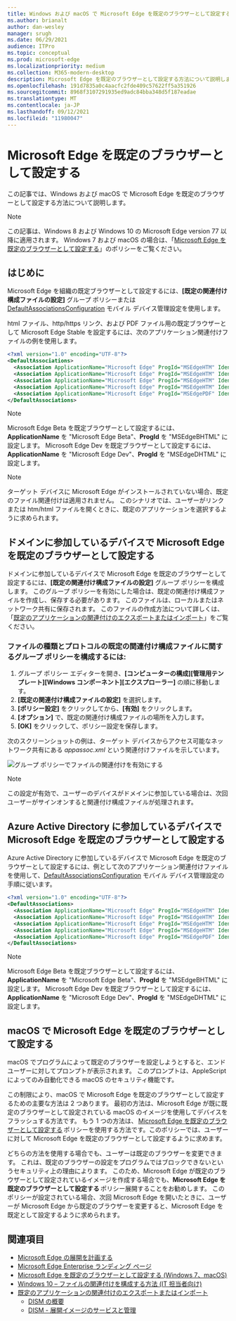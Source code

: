 ```yaml
---
title: Windows および macOS で Microsoft Edge を既定のブラウザーとして設定する
ms.author: brianalt
author: dan-wesley
manager: srugh
ms.date: 06/29/2021
audience: ITPro
ms.topic: conceptual
ms.prod: microsoft-edge
ms.localizationpriority: medium
ms.collection: M365-modern-desktop
description: Microsoft Edge を既定のブラウザーとして設定する方法について説明します
ms.openlocfilehash: 191d7835a0c4aacfc2fde409c57622ff5a351926
ms.sourcegitcommit: 8968f3107291935ed9adc84bba348d5f187eadae
ms.translationtype: MT
ms.contentlocale: ja-JP
ms.lasthandoff: 09/12/2021
ms.locfileid: "11980047"
---
```

# <a name="set-microsoft-edge-as-the-default-browser"></a>Microsoft Edge を既定のブラウザーとして設定する

この記事では、Windows および macOS で Microsoft Edge を既定のブラウザーとして設定する方法について説明します。

> [!NOTE]
> この記事は、Windows 8 および Windows 10 の Microsoft Edge version 77 以降に適用されます。 Windows 7 および macOS の場合は、「[Microsoft Edge を既定のブラウザーとして設定する](./microsoft-edge-policies.md#defaultbrowsersettingenabled)」のポリシーをご覧ください。

## <a name="introduction"></a>はじめに

Microsoft Edge を組織の既定ブラウザーとして設定するには、**[既定の関連付け構成ファイルの設定]** グループ ポリシーまたは [DefaultAssociationsConfiguration](/windows/client-management/mdm/policy-csp-applicationdefaults#applicationdefaults-defaultassociationsconfiguration) モバイル デバイス管理設定を使用します。

html ファイル、http/https リンク、および PDF ファイル用の既定ブラウザーとして Microsoft Edge Stable を設定するには、次のアプリケーション関連付けファイルの例を使用します。

```xml
<?xml version="1.0" encoding="UTF-8"?>
<DefaultAssociations> 
  <Association ApplicationName="Microsoft Edge" ProgId="MSEdgeHTM" Identifier=".html"/>
  <Association ApplicationName="Microsoft Edge" ProgId="MSEdgeHTM" Identifier=".htm"/>
  <Association ApplicationName="Microsoft Edge" ProgId="MSEdgeHTM" Identifier="http"/>
  <Association ApplicationName="Microsoft Edge" ProgId="MSEdgeHTM" Identifier="https"/>  
  <Association ApplicationName="Microsoft Edge" ProgId="MSEdgePDF" Identifier=".pdf"/>
</DefaultAssociations>
```

> [!NOTE]
> Microsoft Edge Beta を既定ブラウザーとして設定するには、**ApplicationName** を "Microsoft Edge Beta"、**ProgId** を "MSEdgeBHTML" に設定します。 Microsoft Edge Dev を既定ブラウザーとして設定するには、**ApplicationName** を "Microsoft Edge Dev"、**ProgId** を "MSEdgeDHTML" に設定します。


> [!NOTE]
> ターゲット デバイスに Microsoft Edge がインストールされていない場合、既定のファイル関連付けは適用されません。 このシナリオでは、ユーザーがリンクまたは htm/html ファイルを開くときに、既定のアプリケーションを選択するように求められます。

## <a name="set-microsoft-edge-as-the-default-browser-on-domain-joined-devices"></a>ドメインに参加しているデバイスで Microsoft Edge を既定のブラウザーとして設定する

ドメインに参加しているデバイスで Microsoft Edge を既定のブラウザーとして設定するには、**[既定の関連付け構成ファイルの設定]** グループ ポリシーを構成します。 このグループ ポリシーを有効にした場合は、既定の関連付け構成ファイルを作成し、保存する必要があります。 このファイルは、ローカルまたはネットワーク共有に保存されます。 このファイルの作成方法について詳しくは、「[既定のアプリケーションの関連付けのエクスポートまたはインポート](/windows-hardware/manufacture/desktop/export-or-import-default-application-associations)」をご覧ください。

### <a name="to-configure-the-group-policy-for-a-default-file-type-and-protocol-associations-configuration-file"></a>ファイルの種類とプロトコルの既定の関連付け構成ファイルに関するグループ ポリシーを構成するには:

1. グループ ポリシー エディターを開き、**[コンピューターの構成]\[管理用テンプレート]\[Windows コンポーネント]\[エクスプローラー]** の順に移動します。
2. **[既定の関連付け構成ファイルの設定]** を選択します。
3. **[ポリシー設定]** をクリックしてから、**[有効]** をクリックします。
4. **[オプション]** で、既定の関連付け構成ファイルの場所を入力します。
5. **[OK]** をクリックして、ポリシー設定を保存します。

次のスクリーンショットの例は、ターゲット デバイスからアクセス可能なネットワーク共有にある *appassoc.xml* という関連付けファイルを示しています。

   ![グループ ポリシーでファイルの関連付けを有効にする](./media/edge-learnmore-make-edge-default-browser/edge-learnmore-app-associations.png)

   > [!NOTE]
   > この設定が有効で、ユーザーのデバイスがドメインに参加している場合は、次回ユーザーがサインオンすると関連付け構成ファイルが処理されます。

## <a name="set-microsoft-edge-as-the-default-browser-on-azure-active-directory-joined-devices"></a>Azure Active Directory に参加しているデバイスで Microsoft Edge を既定のブラウザーとして設定する

Azure Active Directory に参加しているデバイスで Microsoft Edge を既定のブラウザーとして設定するには、例として次のアプリケーション関連付けファイルを使用して、[DefaultAssociationsConfiguration](/windows/client-management/mdm/policy-csp-applicationdefaults#applicationdefaults-defaultassociationsconfiguration) モバイル デバイス管理設定の手順に従います。

```xml
<?xml version="1.0" encoding="UTF-8"?>
<DefaultAssociations>
  <Association ApplicationName="Microsoft Edge" ProgId="MSEdgeHTM" Identifier=".html"/>
  <Association ApplicationName="Microsoft Edge" ProgId="MSEdgeHTM" Identifier=".htm"/>
  <Association ApplicationName="Microsoft Edge" ProgId="MSEdgeHTM" Identifier="http"/>
  <Association ApplicationName="Microsoft Edge" ProgId="MSEdgeHTM" Identifier="https"/>  
  <Association ApplicationName="Microsoft Edge" ProgId="MSEdgePDF" Identifier=".pdf"/>
</DefaultAssociations>
```

> [!NOTE]
> Microsoft Edge Beta を既定ブラウザーとして設定するには、**ApplicationName** を "Microsoft Edge Beta"、**ProgId** を "MSEdgeBHTML" に設定します。 Microsoft Edge Dev を既定ブラウザーとして設定するには、**ApplicationName** を "Microsoft Edge Dev"、**ProgId** を "MSEdgeDHTML" に設定します。

## <a name="set-microsoft-edge-as-the-default-browser-on-macos"></a>macOS で Microsoft Edge を既定のブラウザーとして設定する

macOS でプログラムによって既定のブラウザーを設定しようとすると、エンド ユーザーに対してプロンプトが表示されます。 このプロンプトは、AppleScript によってのみ自動化できる macOS のセキュリティ機能です。

この制限により、macOS で Microsoft Edge を既定のブラウザーとして設定するための主要な方法は 2 つあります。 最初の方法は、Microsoft Edge が既に既定のブラウザーとして設定されている macOS のイメージを使用してデバイスをフラッシュする方法です。 もう 1 つの方法は、 [Microsoft Edge を既定のブラウザーとして設定する](./microsoft-edge-policies.md#defaultbrowsersettingenabled) ポリシーを使用する方法です。このポリシーでは、ユーザーに対して Microsoft Edge を既定のブラウザーとして設定するように求めます。

どちらの方法を使用する場合でも、ユーザーは既定のブラウザーを変更できます。 これは、既定のブラウザーの設定をプログラムではブロックできないというセキュリティ上の理由によります。 このため、Microsoft Edge が既定のブラウザーとして設定されているイメージを作成する場合でも、**Microsoft Edge を既定のブラウザーとして設定する** ポリシー展開することをお勧めします。 このポリシーが設定されている場合、次回 Microsoft Edge を開いたときに、ユーザーが Microsoft Edge から既定のブラウザーを変更すると、Microsoft Edge を既定として設定するように求められます。

## <a name="see-also"></a>関連項目

- [Microsoft Edge の展開を計画する](./deploy-edge-plan-deployment.md)
- [Microsoft Edge Enterprise ランディング ページ](https://aka.ms/EdgeEnterprise)
- [Microsoft Edge を既定のブラウザーとして設定する (Windows 7、macOS)](./microsoft-edge-policies.md#defaultbrowsersettingenabled)
- [Windows 10 – ファイルの関連付けを構成する方法 (IT 担当者向け)](/archive/blogs/windowsinternals/windows-10-how-to-configure-file-associations-for-it-pros)
- [既定のアプリケーションの関連付けのエクスポートまたはインポート](/windows-hardware/manufacture/desktop/export-or-import-default-application-associations)
  - [DISM の概要](/windows-hardware/manufacture/desktop/what-is-dism)
  - [DISM - 展開イメージのサービスと管理](/windows-hardware/manufacture/desktop/dism---deployment-image-servicing-and-management-technical-reference-for-windows)